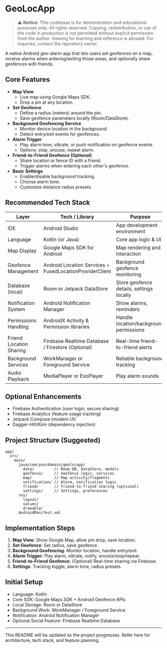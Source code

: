 # GeoLocApp

> ⚠️ **Notice:** This codebase is for demonstration and educational purposes only. All rights reserved. Copying, redistribution, or use of the code in production is not permitted without explicit permission from the author. Viewing for learning and reference is allowed. For inquiries, contact the repository owner.

A native Android geo-alarm app that lets users set geofences on a map, receive alarms when entering/exiting those areas, and optionally share geofences with friends.

## Core Features

- **Map View**
  - Live map using Google Maps SDK.
  - Drop a pin at any location.
- **Set Geofence**
  - Define a radius (meters) around the pin.
  - Save geofence parameters locally (Room/DataStore).
- **Background Geofencing Service**
  - Monitor device location in the background.
  - Detect entry/exit events for geofences.
- **Alarm Trigger**
  - Play alarm tone, vibrate, or push notification on geofence events.
  - Options: stop, snooze, repeat alarm.
- **Friend-to-Friend Geofence (Optional)**
  - Share location or fence ID with a friend.
  - Trigger alarms when entering each other's geofence.
- **Basic Settings**
  - Enable/disable background tracking.
  - Choose alarm tone.
  - Customize distance radius presets.

## Recommended Tech Stack

| Layer                | Tech / Library                                 | Purpose                                 |
|----------------------|------------------------------------------------|-----------------------------------------|
| IDE                  | Android Studio                                 | App development environment             |
| Language             | Kotlin (or Java)                               | Core app logic & UI                     |
| Map Display          | Google Maps SDK for Android                    | Map rendering and interaction           |
| Geofence Management  | Android Location Services + FusedLocationProviderClient | Background geofence monitoring  |
| Database (local)     | Room or Jetpack DataStore                      | Store geofence details, settings locally|
| Notification System  | Android Notification Manager                   | Show alarms, reminders                  |
| Permissions Handling | AndroidX Activity & Permission libraries       | Handle location/background permissions  |
| Friend Location Sharing | Firebase Realtime Database / Firestore (Optional) | Real-time friend-to-friend alerts |
| Background Services  | WorkManager or Foreground Service              | Reliable background tracking            |
| Audio Playback       | MediaPlayer or ExoPlayer                       | Play alarm sounds                       |

## Optional Enhancements
- Firebase Authentication (user login, secure sharing)
- Firebase Analytics (feature usage tracking)
- Jetpack Compose (modern UI)
- Dagger-Hilt/Koin (dependency injection)

## Project Structure (Suggested)

```
app/
  src/
    main/
      java/com/yourdomain/geolocapp/
        data/         // Room DB, DataStore, models
        geofence/     // Geofence logic, services
        map/          // Map activity/fragments
        notification/ // Alarm, notification logic
        friend/       // Friend-to-friend sharing (optional)
        settings/     // Settings, preferences
      res/
        layout/
        values/
        drawable/ 
      AndroidManifest.xml
```

## Implementation Steps

1. **Map View**: Show Google Map, allow pin drop, save location.
2. **Set Geofence**: Set radius, save geofence.
3. **Background Geofencing**: Monitor location, handle entry/exit.
4. **Alarm Trigger**: Play alarm, vibrate, notify, snooze/stop/repeat.
5. **Friend-to-Friend Geofence**: (Optional) Real-time sharing via Firebase.
6. **Settings**: Tracking toggle, alarm tone, radius presets.

## Initial Setup
- Language: Kotlin
- Core SDK: Google Maps SDK + Android Geofence APIs
- Local Storage: Room or DataStore
- Background Work: WorkManager / Foreground Service
- Notification: Android Notification Manager
- Optional Social Feature: Firebase Realtime Database

---

This README will be updated as the project progresses. Refer here for architecture, tech stack, and feature planning.
